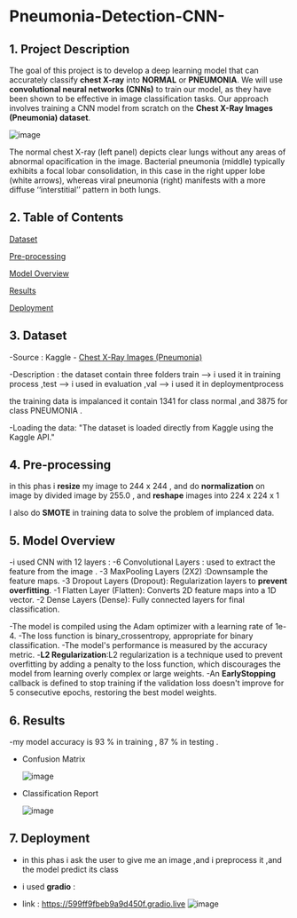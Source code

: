 # Pneumonia-Detection-CNN-

## 1. Project Description
The goal of this project is to develop a deep learning model that can accurately classify **chest X-ray** into **NORMAL** or **PNEUMONIA**. We will use **convolutional neural networks (CNNs)** to train our model, as they have been shown to be effective in image classification tasks. Our approach involves training a CNN model from scratch on the **Chest X-Ray Images (Pneumonia) dataset**.

![image](https://github.com/user-attachments/assets/fc51f246-eca1-4d16-9c51-8c0b5a101895)

The normal chest X-ray (left panel) depicts clear lungs without any areas of abnormal opacification in the image. Bacterial pneumonia (middle) typically exhibits a focal lobar consolidation, in this case in the right upper lobe (white arrows), whereas viral pneumonia (right) manifests with a more diffuse ‘‘interstitial’’ pattern in both lungs.


## 2. Table of Contents

[Dataset](https://github.com/elnemr19/Pneumonia-Detection-CNN-/tree/main?tab=readme-ov-file#3-dataset)

[Pre-processing ]()

[Model Overview](https://github.com/elnemr19/Pneumonia-Detection-CNN-/tree/main?tab=readme-ov-file#4-model-overview)

[Results]()

[Deployment](https://github.com/elnemr19/Pneumonia-Detection-CNN-/blob/main/README.md#7-deployment)

## 3. Dataset

-Source : Kaggle - [Chest X-Ray Images (Pneumonia)](https://www.kaggle.com/datasets/paultimothymooney/chest-xray-pneumonia/data)

-Description : the dataset contain three folders train --> i used it in training process ,test  --> i used in evaluation ,val --> i used it in deploymentprocess

the training data is impalanced  it contain 1341 for class normal  ,and 3875 for class PNEUMONIA . 

-Loading the data: "The dataset is loaded directly from Kaggle using the Kaggle API."


## 4. Pre-processing 

in this phas i **resize** my image to 244 x 244  , and do **normalization** on image by divided image by 255.0 ,
and **reshape** images into 224 x 224 x 1

I also do **SMOTE** in training data to solve the problem of implanced data. 

## 5. Model Overview

-i used CNN with 12 layers :
-6 Convolutional Layers : used to extract the feature from the image .
-3 MaxPooling Layers (2X2) :Downsample the feature maps.
-3 Dropout Layers (Dropout): Regularization layers to **prevent overfitting**.
-1 Flatten Layer (Flatten): Converts 2D feature maps into a 1D vector.
-2 Dense Layers (Dense): Fully connected layers for final classification.


-The model is compiled using the Adam optimizer with a learning rate of 1e-4.
-The loss function is binary_crossentropy, appropriate for binary classification.
-The model's performance is measured by the accuracy metric.
-**L2 Regularization**:L2 regularization is a technique used to prevent overfitting by adding a penalty to the loss function, which discourages the model from learning overly complex or large weights.
-An **EarlyStopping** callback is defined to stop training if the validation loss doesn't improve for 5 consecutive epochs, restoring the best model weights.



## 6. Results

-my model accuracy is 93 % in training , 87 % in testing .

- Confusion Matrix


  ![image](https://github.com/user-attachments/assets/0712168e-a358-4e37-a3e6-2dc82fc379dd)


- Classification Report
 

    ![image](https://github.com/user-attachments/assets/593c9b20-3597-4629-b68d-4992edf896d0)






## 7. Deployment

- in this phas i ask the user to give me an image ,and i preprocess it ,and the model predict its class

- i used **gradio** :
- link : https://599ff9fbeb9a9d450f.gradio.live
![image](https://github.com/user-attachments/assets/33a292f5-3285-45f3-8e20-c9909a8bda49)







